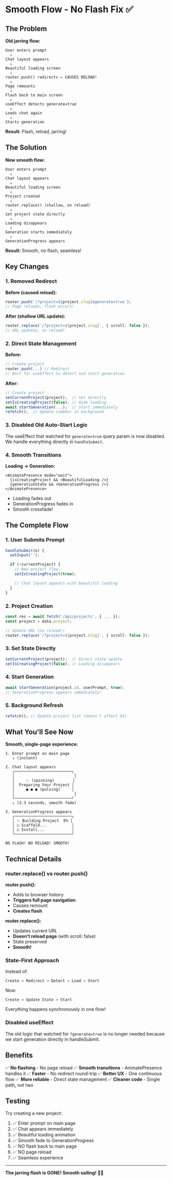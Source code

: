 # Smooth Flow - No Flash Fix ✅

## The Problem

**Old jarring flow:**
```
User enters prompt
  ↓
Chat layout appears
  ↓
Beautiful loading screen
  ↓
router.push() redirects ← CAUSES RELOAD!
  ↓
Page remounts
  ↓
Flash back to main screen
  ↓
useEffect detects generate=true
  ↓
Loads chat again
  ↓
Starts generation
```

**Result:** Flash, reload, jarring!

## The Solution

**New smooth flow:**
```
User enters prompt
  ↓
Chat layout appears
  ↓
Beautiful loading screen
  ↓
Project created
  ↓
router.replace() (shallow, no reload)
  ↓
Set project state directly
  ↓
Loading disappears
  ↓
Generation starts immediately
  ↓
GenerationProgress appears
```

**Result:** Smooth, no flash, seamless!

## Key Changes

### 1. **Removed Redirect**

**Before (caused reload):**
```typescript
router.push(`/?project=${project.slug}&generate=true`);
// Page reloads, flash occurs!
```

**After (shallow URL update):**
```typescript
router.replace(`/?project=${project.slug}`, { scroll: false });
// URL updates, no reload!
```

### 2. **Direct State Management**

**Before:**
```typescript
// Create project
router.push(...) // Redirect
// Wait for useEffect to detect and start generation
```

**After:**
```typescript
// Create project
setCurrentProject(project);  // Set directly
setIsCreatingProject(false); // Hide loading
await startGeneration(...);  // Start immediately
refetch();  // Update sidebar in background
```

### 3. **Disabled Old Auto-Start Logic**

The useEffect that watched for `generate=true` query param is now disabled. We handle everything directly in `handleSubmit`.

### 4. **Smooth Transitions**

**Loading → Generation:**
```tsx
<AnimatePresence mode="wait">
  {isCreatingProject && <BeautifulLoading />}
  {generationState && <GenerationProgress />}
</AnimatePresence>
```

- Loading fades out
- GenerationProgress fades in
- Smooth crossfade!

## The Complete Flow

### 1. User Submits Prompt

```typescript
handleSubmit(e) {
  setInput('');

  if (!currentProject) {
    // New project flow
    setIsCreatingProject(true);

    // Chat layout appears with beautiful loading
  }
}
```

### 2. Project Creation

```typescript
const res = await fetch('/api/projects', { ... });
const project = data.project;

// Update URL (no reload!)
router.replace(`/?project=${project.slug}`, { scroll: false });
```

### 3. Set State Directly

```typescript
setCurrentProject(project);  // Direct state update
setIsCreatingProject(false); // Loading disappears
```

### 4. Start Generation

```typescript
await startGeneration(project.id, userPrompt, true);
// GenerationProgress appears immediately!
```

### 5. Background Refresh

```typescript
refetch(); // Update project list (doesn't affect UI)
```

## What You'll See Now

**Smooth, single-page experience:**

```
1. Enter prompt on main page
   ↓ (instant)

2. Chat layout appears
   ┌─────────────────────────┐
   │                          │
   │     ✨ (spinning)        │
   │  Preparing Your Project │
   │     ● ● ● (pulsing)     │
   │                          │
   └─────────────────────────┘
   ↓ (2-3 seconds, smooth fade)

3. GenerationProgress appears
   ┌─────────────────────────┐
   │ ✨ Building Project  0% │
   │ ○ Scaffold...           │
   │ ○ Install...            │
   └─────────────────────────┘

NO FLASH! NO RELOAD! SMOOTH!
```

## Technical Details

### router.replace() vs router.push()

**router.push():**
- Adds to browser history
- **Triggers full page navigation**
- Causes remount
- **Creates flash**

**router.replace():**
- Updates current URL
- **Doesn't reload page** (with scroll: false)
- State preserved
- **Smooth!**

### State-First Approach

Instead of:
```
Create → Redirect → Detect → Load → Start
```

Now:
```
Create → Update State → Start
```

Everything happens synchronously in one flow!

### Disabled useEffect

The old logic that watched for `?generate=true` is no longer needed because we start generation directly in handleSubmit.

## Benefits

✅ **No flashing** - No page reload
✅ **Smooth transitions** - AnimatePresence handles it
✅ **Faster** - No redirect round-trip
✅ **Better UX** - One continuous flow
✅ **More reliable** - Direct state management
✅ **Cleaner code** - Single path, not two

## Testing

Try creating a new project:

1. ✅ Enter prompt on main page
2. ✅ Chat appears immediately
3. ✅ Beautiful loading animation
4. ✅ Smooth fade to GenerationProgress
5. ✅ NO flash back to main page
6. ✅ NO page reload
7. ✅ Seamless experience

---

**The jarring flash is GONE! Smooth sailing!** 🚀✨

